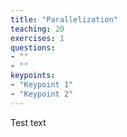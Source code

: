 ```yaml
---
title: "Parallelization"
teaching: 20
exercises: 1
questions:
- ""
- ""
keypoints:
- "Keypoint 1"
- "Keypoint 2"
---
```


Test text

